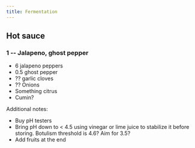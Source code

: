 ```yaml
---
title: Fermentation
---
```


## Hot sauce

### 1 -- Jalapeno, ghost pepper

- 6 jalapeno peppers
- 0.5 ghost pepper
- ?? garlic cloves
- ?? Onions
- Something citrus
- Cumin?

Additional notes:

- Buy pH testers
- Bring pH down to < 4.5 using vinegar or lime juice to stabilize it before storing. Botulism threshold is 4.6? Aim for 3.5?
- Add fruits at the end
